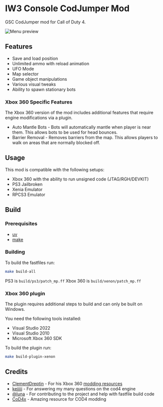 # IW3 Console CodJumper Mod

GSC CodJumper mod for Call of Duty 4.

![Menu preview](./docs/menu-preview.png)

## Features

- Save and load position
- Unlimited ammo with reload animation
- UFO Mode
- Map selector
- Game object manipulations
- Various visual tweaks
- Ability to spawn stationary bots

### Xbox 360 Specific Features

The Xbox 360 version of the mod includes additional features that require engine modifications via a plugin.

- Auto Mantle Bots - Bots will automatically mantle when player is near them. This allows bots to be used for head bounces.
- Barrier Removal - Removes barriers from the map. This allows players to walk on areas that are normally blocked off.

## Usage

This mod is compatible with the following setups:

- Xbox 360 with the ability to run unsigned code (JTAG/RGH/DEVKIT)
- PS3 Jailbroken
- Xenia Emulator
- RPCS3 Emulator

## Build

### Prerequisites

- [uv](https://docs.astral.sh/uv/)
- [make](https://cmake.org/download/)

### Building

To build the fastfiles run:

```sh
make build-all
```

PS3 is `build/ps3/patch_mp.ff`
Xbox 360 is `build/xenon/patch_mp.ff`

### Xbox 360 plugin

The plugin requires additional steps to build and can only be built on Windows.

You need the following tools installed:

- Visual Studio 2022
- Visual Studio 2010
- Microsoft Xbox 360 SDK

To build the plugin run:

```sh
make build-plugin-xenon
```

## Credits

- [ClementDreptin](https://github.com/ClementDreptin) - For his Xbox 360 [modding resources](https://github.com/ClementDreptin/ModdingResources)
- [kejjjjj](https://github.com/kejjjjj) - For answering my many questions on the cod4 engine
- [@luna](https://github.com/luna) - For contributing to the project and help with fastfile build code
- [CoD4x](https://github.com/callofduty4x/CoD4x_Server) - Amazing resource for COD4 modding
